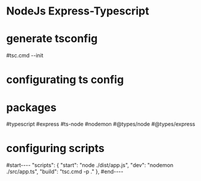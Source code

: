 # NodeJs Express-Typescript

# generate tsconfig

#tsc.cmd --init

# configurating ts config

# packages

#typescript
#express
#ts-node
#nodemon
#@types/node
#@types/express

# configuring scripts

#start----
"scripts": {
    "start": "node ./dist/app.js",
    "dev": "nodemon ./src/app.ts",
    "build": "tsc.cmd -p ."
  },
#end----

